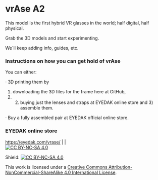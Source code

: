 # vrAse A2

This model is the first hybrid VR glasses in the world; half digital, half physical.

Grab the 3D models and start experimenting.

We´ll keep adding info, guides, etc. 

### Instructions on how you can get hold of vrAse
You can either:

· 3D printing them by 
1) downloading the 3D files for the frame here at GitHub, 
2) 2) buying just the lenses and straps at EYEDAK online store and 3) assemble them.

· Buy a fully assembled pair at EYEDAK official online store.

### EYEDAK online store
https://eyedak.com/vrase/
|
|   
[![CC BY-NC-SA 4.0][cc-by-nc-sa-image]][cc-by-nc-sa]

Shield: [![CC BY-NC-SA 4.0][cc-by-nc-sa-shield]][cc-by-nc-sa]

[cc-by-nc-sa]: http://creativecommons.org/licenses/by-nc-sa/4.0/
[cc-by-nc-sa-image]: https://licensebuttons.net/l/by-nc-sa/4.0/88x31.png
[cc-by-nc-sa-shield]: https://img.shields.io/badge/License-CC%20BY--NC--SA%204.0-lightgrey.svg

This work is licensed under a
[Creative Commons Attribution-NonCommercial-ShareAlike 4.0 International License][cc-by-nc-sa].
